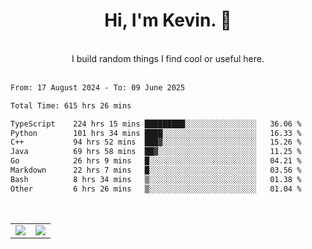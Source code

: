 <!--
**kevin-pek/kevin-pek** is a ✨ _special_ ✨ repository because its `README.md` (this file) appears on your GitHub profile.

Here are some ideas to get you started:

- 🔭 I’m currently working on ...
- 🌱 I’m currently learning ...
- 👯 I’m looking to collaborate on ...
- 🤔 I’m looking for help with ...
- 💬 Ask me about ...
- 📫 How to reach me: ...
- 😄 Pronouns: ...
- ⚡ Fun fact: ...
-->
<div align="center">
  <h1>Hi, I'm Kevin. 👋</h1>
  <br />
  I build random things I find cool or useful here.
</div>
<br />
<!--START_SECTION:waka-->

```txt
From: 17 August 2024 - To: 09 June 2025

Total Time: 615 hrs 26 mins

TypeScript    224 hrs 15 mins █████████░░░░░░░░░░░░░░░░   36.06 %
Python        101 hrs 34 mins ████░░░░░░░░░░░░░░░░░░░░░   16.33 %
C++           94 hrs 52 mins  ███▓░░░░░░░░░░░░░░░░░░░░░   15.26 %
Java          69 hrs 58 mins  ██▓░░░░░░░░░░░░░░░░░░░░░░   11.25 %
Go            26 hrs 9 mins   █░░░░░░░░░░░░░░░░░░░░░░░░   04.21 %
Markdown      22 hrs 7 mins   █░░░░░░░░░░░░░░░░░░░░░░░░   03.56 %
Bash          8 hrs 34 mins   ▒░░░░░░░░░░░░░░░░░░░░░░░░   01.38 %
Other         6 hrs 26 mins   ▒░░░░░░░░░░░░░░░░░░░░░░░░   01.04 %
```

<!--END_SECTION:waka-->
<br />
<table width="100%">
  <tr>
    <td align="left" width="50%">
      <img src="https://github-readme-stats-kevin-pek.vercel.app/api?username=kevin-pek&include_all_commits=true&count_private=true&theme=rose_pine" />
    </td>
    <td align="right" width="50%">
      <img src="https://github-readme-stats-kevin-pek.vercel.app/api/top-langs?username=kevin-pek&langs_count=10&hide_progress=true&theme=rose_pine" />
    </td>
  </tr>
</table>
